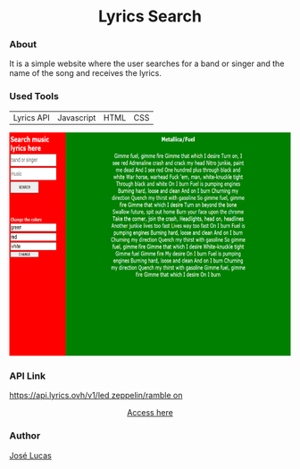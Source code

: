 <h1 align='center'>Lyrics Search</h1>

<p align='center'>
  <h3>About</h3>
  <p>It is a simple website where the user searches for a band or singer and the name of the song and receives the lyrics.</p>
</p>

<p align='center'>
  <h3>Used Tools</h3>
  <table>
    <tr>
      <td>Lyrics API</td>
      <td>Javascript</td>
      <td>HTML</td>
      <td>CSS</td>
    </tr>
  </table>
</p>

<p align='center'>
  <img src='Screen.png' width="800" height="400" />
</p>

<p align='center'>
  <h3>API Link</h3>
  <a href="https://api.lyrics.ovh/v1/led%20zeppelin/ramble%20on">https://api.lyrics.ovh/v1/led zeppelin/ramble on</a>
</p>

<p align='center'>
  <a href='https://joselucasapp.github.io/lyrics-search/'>Access here</a>
</p>

<p align='center'>
  <h3>Author</h3>
  <a href="https://www.instagram.com/jlucasgf/?hl=pt-br">José Lucas</a>
</p>
